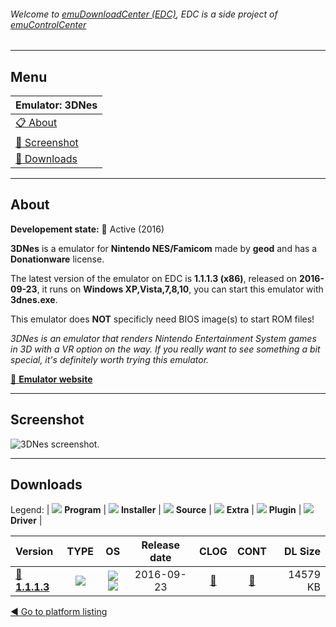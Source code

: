 ###### Welcome to [emuDownloadCenter (EDC)](https://github.com/PhoenixInteractiveNL/emuDownloadCenter/wiki/), EDC is a side project of [emuControlCenter](https://github.com/PhoenixInteractiveNL/emuControlCenter/wiki/)
***
## Menu
| **Emulator: 3DNes** |
|:---------|
| [:clipboard: About](#about) |
| [:sunrise: Screenshot](#screenshot) |
| [:floppy_disk: Downloads](#downloads) |
***
## About
**Developement state:** :large_blue_circle: Active (2016)

**3DNes** is a emulator for **Nintendo NES/Famicom** made by **geod** and has a **Donationware** license.

The latest version of the emulator on EDC is **1.1.1.3 (x86)**, released on **2016-09-23**, it runs on **Windows XP,Vista,7,8,10**, you can start this emulator with **3dnes.exe**.

This emulator does **NOT** specificly need BIOS image(s) to start ROM files!

_3DNes is an emulator that renders Nintendo Entertainment System games in 3D with a VR option on the way. If you really want to see something a bit special, it's definitely worth trying this emulator._

[:link: **Emulator website**](http://geod.itch.io/3dnes)
***
## Screenshot
![](https://raw.githubusercontent.com/PhoenixInteractiveNL/emuDownloadCenter/master/hooks/3dnes/emulator_screen_01.jpg "3DNes screenshot.")
***
## Downloads
Legend:
| ![](https://raw.githubusercontent.com/wiki/PhoenixInteractiveNL/emuDownloadCenter/images_misc/icon_program_24.png) **Program** | 
![](https://raw.githubusercontent.com/wiki/PhoenixInteractiveNL/emuDownloadCenter/images_misc/icon_installer_24.png) **Installer** | 
![](https://raw.githubusercontent.com/wiki/PhoenixInteractiveNL/emuDownloadCenter/images_misc/icon_source_code_24.png) **Source** | 
![](https://raw.githubusercontent.com/wiki/PhoenixInteractiveNL/emuDownloadCenter/images_misc/icon_extra_24.png) **Extra** | 
![](https://raw.githubusercontent.com/wiki/PhoenixInteractiveNL/emuDownloadCenter/images_misc/icon_plugin_24.png) **Plugin** | 
![](https://raw.githubusercontent.com/wiki/PhoenixInteractiveNL/emuDownloadCenter/images_misc/icon_driver_24.png) **Driver** | 
 
| Version | TYPE | OS | Release date | CLOG | CONT | DL Size |
|:--------|:----:|:--:|:------------:|:----:|:----:|--------:|
| [:floppy_disk: **1.1.1.3**](https://github.com/PhoenixInteractiveNL/edc-repo0004/raw/master/3dnes/1.1.1.3.7z) | ![](https://raw.githubusercontent.com/wiki/PhoenixInteractiveNL/emuDownloadCenter/images_misc/icon_program_24.png) | ![](https://raw.githubusercontent.com/wiki/PhoenixInteractiveNL/emuDownloadCenter/images_misc/logo_windows_24.png)![](https://raw.githubusercontent.com/wiki/PhoenixInteractiveNL/emuDownloadCenter/images_misc/icon_32-bit_24.png) | 2016-09-23 | [:page_facing_up:](https://github.com/PhoenixInteractiveNL/edc-repo0004/blob/master/3dnes/1.1.1.3_changelog.txt) | [:mag_right:](https://github.com/PhoenixInteractiveNL/edc-repo0004/blob/master/3dnes/1.1.1.3_contents.txt) | 14579 KB |

[:arrow_backward: Go to platform listing](https://github.com/PhoenixInteractiveNL/emuDownloadCenter/wiki/EDC-Platform-List)

